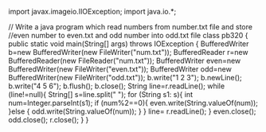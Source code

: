 import javax.imageio.IIOException;
import java.io.*;

// Write a java program which read numbers from number.txt file and store
//even number to even.txt and odd number into odd.txt file
class pb320 {
    public static void main(String[] args) throws IOException {
        BufferedWriter b=new BufferedWriter(new FileWriter("num.txt"));
        BufferedReader r=new BufferedReader(new FileReader("num.txt"));
        BufferedWriter even=new BufferedWriter(new FileWriter("even.txt"));
        BufferedWriter odd=new BufferedWriter(new FileWriter("odd.txt"));
        b.write("1 2 3");
        b.newLine();
        b.write("4 5 6");
        b.flush();
        b.close();
        String line=r.readLine();
        while (line!=null){
            String[] s=line.split(" ");
            for (String s1: s){
                int num=Integer.parseInt(s1);
                if (num%2==0){
                    even.write(String.valueOf(num));
                }else {
                    odd.write(String.valueOf(num));
                }
            }
            line= r.readLine();
        }
        even.close();
        odd.close();
        r.close();
    }
}
